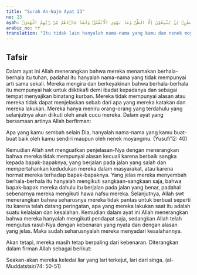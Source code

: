 ```yaml
---
title: "Surah An-Najm Ayat 23"
no: 23
ayah: اِنْ هِيَ اِلَّآ اَسْمَاۤءٌ سَمَّيْتُمُوْهَآ اَنْتُمْ وَاٰبَاۤؤُكُمْ مَّآ اَنْزَلَ اللّٰهُ بِهَا مِنْ سُلْطٰنٍۗ اِنْ يَّتَّبِعُوْنَ اِلَّا الظَّنَّ وَمَا تَهْوَى الْاَنْفُسُۚ وَلَقَدْ جَاۤءَهُمْ مِّنْ رَّبِّهِمُ الْهُدٰىۗ
arabic_no: ٢٣
translation: "Itu tidak lain hanyalah nama-nama yang kamu dan nenek moyangmu mengada-adakannya; Allah tidak menurunkan suatu keterangan apa pun untuk (menyembah)nya. Mereka hanya mengikuti dugaan, dan apa yang diingini oleh keinginannya. Padahal sungguh, telah datang petunjuk dari Tuhan mereka. "
---
```


## Tafsir

Dalam ayat ini Allah menerangkan bahwa mereka menamakan berhala-berhala itu tuhan, padahal itu hanyalah nama-nama yang tidak mempunyai arti sama sekali. Mereka mengira dan berkeyakinan bahwa berhala-berhala itu mempunyai hak untuk diiktikafi demi ibadat kepadanya dan sebagai tempat menyajikan binatang kurban. Mereka tidak mempunyai alasan atau mereka tidak dapat menjelaskan sebab dari apa yang mereka katakan dan mereka lakukan. Mereka hanya meniru orang-orang yang terdahulu yang selanjutnya akan diikuti oleh anak cucu mereka. Dalam ayat yang bersamaan artinya Allah berfirman: 

Apa yang kamu sembah selain Dia, hanyalah nama-nama yang kamu buat-buat baik oleh kamu sendiri maupun oleh nenek moyangmu. (Yusuf/12: 40) 

Kemudian Allah swt menguatkan penjelasan-Nya dengan menerangkan bahwa mereka tidak mempunyai alasan kecuali karena berbaik sangka kepada bapak-bapaknya, yang berjalan pada jalan yang salah dan mempertahankan kedudukan mereka dalam masyarakat, atau karena hormat mereka terhadap bapak-bapaknya. Yang jelas mereka menyembah berhala-berhala itu hanyalah mengikuti sangkaan-sangkaan saja, bahwa bapak-bapak mereka dahulu itu berjalan pada jalan yang benar, padahal sebenarnya mereka mengikuti hawa nafsu mereka. Selanjutnya, Allah swt menerangkan bahwa seharusnya mereka tidak pantas untuk berbuat seperti itu karena telah datang peringatan, apa yang mereka lakukan saat itu adalah suatu kelalaian dan kesalahan. Kemudian dalam ayat ini Allah menerangkan bahwa mereka hanyalah mengikuti pendapat saja, sedangkan Allah telah mengutus rasul-Nya dengan kebenaran yang nyata dan dengan alasan yang jelas. Maka sudah seharusnyalah mereka menyadari kesalahannya. 

Akan tetapi, mereka masih tetap berpaling dari kebenaran. Diterangkan dalam firman Allah sebagai berikut: 

Seakan-akan mereka keledai liar yang lari terkejut, lari dari singa. (al-Muddatstsir/74: 50-51)